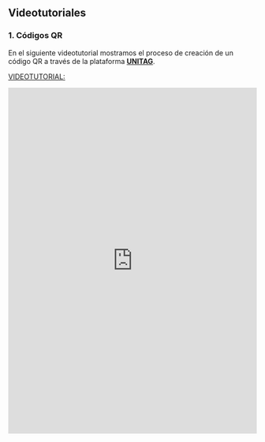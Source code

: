 ## Videotutoriales

### 1\. Códigos QR

En el siguiente videotutorial mostramos el proceso de creación de un código QR a través de la plataforma **[UNITAG](https://www.unitag.io/es/qrcode)**.  

[VIDEOTUTORIAL:](https://moodle.catedu.es/pluginfile.php/5141/mod_book/chapter/25/UNITAG.mp4)

<iframe src="https://moodle.catedu.es/pluginfile.php/5141/mod_book/chapter/25/UNITAG.mp4" frameborder="0" width="100%" height="700" allowfullscreen="true" mozallowfullscreen="true" webkitallowfullscreen="true"></iframe>